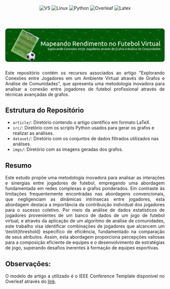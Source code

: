 <div align="center" style="display: inline_block">
  <img align="center" alt="VS" src="https://img.shields.io/badge/Visual_Studio_Code-0078D4?style=for-the-badge&logo=visual%20studio%20code&logoColor=white" />
  <img align="center" alt="Linux" src="https://img.shields.io/badge/Linux-FCC624?style=for-the-badge&logo=linux&logoColor=black" />
  <img align="center" alt="Python" src="https://img.shields.io/badge/python-3670A0?style=for-the-badge&logo=python&logoColor=ffdd54" />
  <img align="center" alt="Overleaf" src="https://img.shields.io/badge/Overleaf-47A141?style=for-the-badge&logo=Overleaf&logoColor=white" />
  <img align="center" alt="Latex" src="https://img.shields.io/badge/latex-%23008080.svg?style=for-the-badge&logo=latex&logoColor=white" />
</div>

<br>
<h1 align="center">
    <a>
        <img alt="Banner" title="#Banner" style="object-fit: fill; width: 961px, height:200px;" src="imgs/github-header-image.png"/>
    </a>
</h1>

<div align="justify">
Este repositório contém os recursos associados ao artigo "Explorando Conexões entre Jogadores em um Ambiente Virtual através de Grafos e Análise de Comunidades", que apresenta uma metodologia inovadora para analisar a conexão entre jogadores de futebol profissional através de técnicas avançadas de grafos.
</div>

## Estrutura do Repositório

- `article/`: Diretório contendo o artigo científico em formato LaTeX.
- `src/`: Diretório com os scripts Python usados para gerar os grafos e realizar as análises.
- `dataset/`: Diretório com os conjuntos de dados filtrados utilizados nas análises.
- `imgs/`: Diretório com as imagens geradas dos grafos.

## Resumo

<div align="justify">

Este estudo propõe uma metodologia inovadora para analisar as interações e sinergias entre jogadores de futebol, empregando uma abordagem fundamentada em redes complexas e grafos ponderados. Em contraste às limitações frequentemente encontradas nas abordagens convencionais, que negligenciam as dinâmicas intrínsecas entre jogadores, esta abordagem destaca a importância da contribuição individual dos jogadores para o sucesso coletivo. Por meio da análise de dados estatísticos de jogadores provenientes de um banco de dados de um jogo de futebol virtual, e através da aplicação de um algoritmo de análise de comunidades, este trabalho visa identificar combinações de jogadores que alcancem um \textit{threshold} específico de eficiência, fundamentado na comparação de seus atributos. Assim, esta abordagem proporciona percepções valiosas para a composição eficiente de equipes e o desenvolvimento de estratégias de jogo, superando desafios inerentes à formação de equipes esportivas.

</div>

## Observações:

<div align="justify">

O modelo de artigo a utilizado é o IEEE Conference Template disponível no Overleaf através do [link](https://www.overleaf.com/latex/templates/ieee-conference-template/grfzhhncsfqn).

</div>